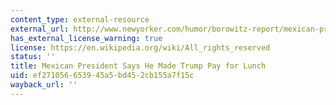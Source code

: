 ```yaml
---
content_type: external-resource
external_url: http://www.newyorker.com/humor/borowitz-report/mexican-president-says-he-made-trump-pay-for-lunch
has_external_license_warning: true
license: https://en.wikipedia.org/wiki/All_rights_reserved
status: ''
title: Mexican President Says He Made Trump Pay for Lunch
uid: ef271056-6539-45a5-bd45-2cb155a7f15c
wayback_url: ''
---
```

